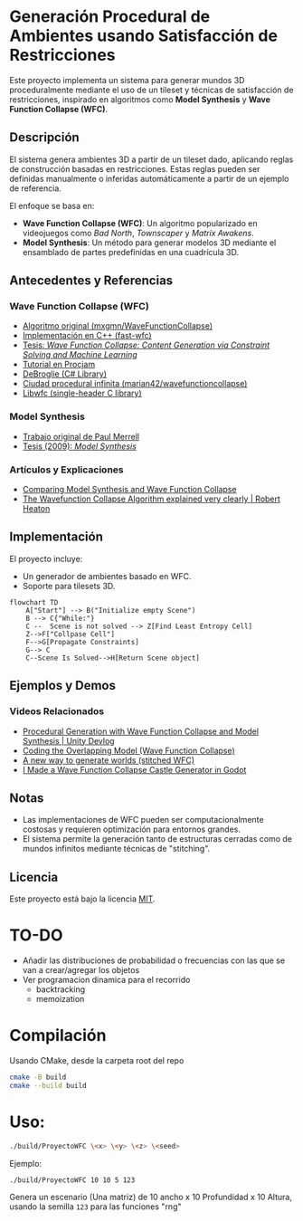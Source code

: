 # Generación Procedural de Ambientes usando Satisfacción de Restricciones

Este proyecto implementa un sistema para generar mundos 3D proceduralmente mediante el uso de un tileset y técnicas de satisfacción de restricciones, inspirado en algoritmos como **Model Synthesis** y **Wave Function Collapse (WFC)**.

## Descripción

El sistema genera ambientes 3D a partir de un tileset dado, aplicando reglas de construcción basadas en restricciones. Estas reglas pueden ser definidas manualmente o inferidas automáticamente a partir de un ejemplo de referencia.

El enfoque se basa en:
- **Wave Function Collapse (WFC)**: Un algoritmo popularizado en videojuegos como *Bad North*, *Townscaper* y *Matrix Awakens*.
- **Model Synthesis**: Un método para generar modelos 3D mediante el ensamblado de partes predefinidas en una cuadrícula 3D.

## Antecedentes y Referencias

### Wave Function Collapse (WFC)
- [Algoritmo original (mxgmn/WaveFunctionCollapse)](https://github.com/mxgmn/WaveFunctionCollapse)
- [Implementación en C++ (fast-wfc)](https://github.com/math-fehr/fast-wfc)
- [Tesis: *Wave Function Collapse: Content Generation via Constraint Solving and Machine Learning*](https://escholarship.org/uc/item/1fb9k44q)
- [Tutorial en Procjam](https://www.procjam.com/tutorials/wfc/)
- [DeBroglie (C# Library)](https://boristhebrave.github.io/DeBroglie/)
- [Ciudad procedural infinita (marian42/wavefunctioncollapse)](https://github.com/marian42/wavefunctioncollapse)
- [Libwfc (single-header C library)](https://github.com/vplesko/libwfc)

### Model Synthesis
- [Trabajo original de Paul Merrell](http://graphics.cs.utexas.edu/papers/merrell_modelSynthesis_techReport07.pdf)
- [Tesis (2009): *Model Synthesis*](https://repositories.lib.utexas.edu/handle/2152/ETD-UT-2009-12-582)

### Artículos y Explicaciones
- [Comparing Model Synthesis and Wave Function Collapse](https://nothings.org/gamedev/model_synthesis.html)
- [The Wavefunction Collapse Algorithm explained very clearly | Robert Heaton](https://robertheaton.com/2018/12/17/wavefunction-collapse-algorithm/)

## Implementación

El proyecto incluye:
- Un generador de ambientes basado en WFC.
- Soporte para tilesets 3D.

```mermaid
flowchart TD
    A["Start"] --> B("Initialize empty Scene")
    B --> C{"While:"}
    C --  Scene is not solved --> Z[Find Least Entropy Cell]
    Z-->F["Collpase Cell"]
    F-->G[Propagate Constraints]
    G--> C
    C--Scene Is Solved-->H[Return Scene object]
```
## Ejemplos y Demos

### Videos Relacionados
- [Procedural Generation with Wave Function Collapse and Model Synthesis | Unity Devlog](https://www.youtube.com/watch?v=0bcZb-SsnrA)
- [Coding the Overlapping Model (Wave Function Collapse)](https://www.youtube.com/watch?v=2SuvO4Gi7uY)
- [A new way to generate worlds (stitched WFC)](https://www.youtube.com/watch?v=0a_-TIWY8Hs)
- [I Made a Wave Function Collapse Castle Generator in Godot](https://www.youtube.com/watch?v=0bcZb-SsnrA)

## Notas

- Las implementaciones de WFC pueden ser computacionalmente costosas y requieren optimización para entornos grandes.
- El sistema permite la generación tanto de estructuras cerradas como de mundos infinitos mediante técnicas de "stitching".

## Licencia

Este proyecto está bajo la licencia [MIT](LICENSE).

# TO-DO
* Añadir las distribuciones de probabilidad o frecuencias con las que se van a crear/agregar los objetos
* Ver programacion dinamica para el recorrido
   * backtracking
    * memoization
# Compilación
Usando CMake, desde la carpeta root del repo
```bash
cmake -B build
cmake --build build
```

# Uso:
```bash
./build/ProyectoWFC \<x> \<y> \<z> \<seed>
```
Ejemplo:
```bash
./build/ProyectoWFC 10 10 5 123
```
Genera un escenario (Una matriz) de 10 ancho x 10 Profundidad x 10 Altura, usando la semilla `123` para las funciones "rng"